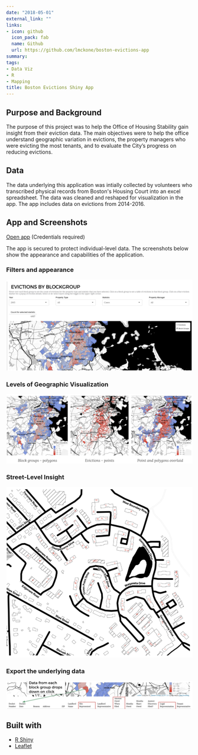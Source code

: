 ```yaml
---
date: "2018-05-01"
external_link: ""
links:
- icon: github
  icon_pack: fab
  name: Github
  url: https://github.com/lmckone/boston-evictions-app
summary: 
tags:
- Data Viz
- R
- Mapping
title: Boston Evictions Shiny App
---
```


## Purpose and Background
The purpose of this project was to help the Office of Housing Stability gain insight from their eviction data. The main objectives were to help the office understand geographic variation in evictions, the property managers who were evicting the most tenants, and to evaluate the City’s progress on reducing evictions. 

## Data
The data underlying this application was intially collected by volunteers who transcribed physical records from Boston's Housing Court into an excel spreadsheet. The data was cleaned and reshaped for visualization in the app. The app includes data on evictions from 2014-2016.

## App and Screenshots

[Open app](http://analytics.boston.gov:3838/app/eviction-analysis) (Credentials required)

The app is secured to protect individual-level data. The screenshots below show the appearance and capabilities of the application.

### Filters and appearance
![](evictionapp1.png)

### Levels of Geographic Visualization
![](evictionapp2.png)

### Street-Level Insight
![](evictionapp3.png)

### Export the underlying data
![](evictionapp4.png)


## Built with
- [R Shiny](https://shiny.rstudio.com/)
- [Leaflet](https://rstudio.github.io/leaflet/)

